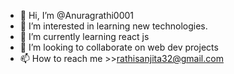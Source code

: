 - 👋 Hi, I’m @Anuragrathi0001
- 👀 I’m interested in learning new technologies.
- 🌱 I’m currently learning react js 
- 💞️ I’m looking to collaborate on web dev projects
- 📫 How to reach me >>rathisanjita32@gmail.com


<!---
Anuragrathi0001/Anuragrathi0001 is a ✨ special ✨ repository because its `README.md` (this file) appears on your GitHub profile.
You can click the Preview link to take a look at your changes.
--->
